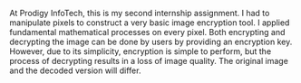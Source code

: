 At Prodigy InfoTech, this is my second internship assignment. I had to manipulate pixels to construct a very basic image encryption tool. I applied fundamental mathematical processes on every pixel. Both encrypting and decrypting the image can be done by users by providing an encryption key. However, due to its simplicity, encryption is simple to perform, but the process of decrypting results in a loss of image quality. The original image and the decoded version will differ.
